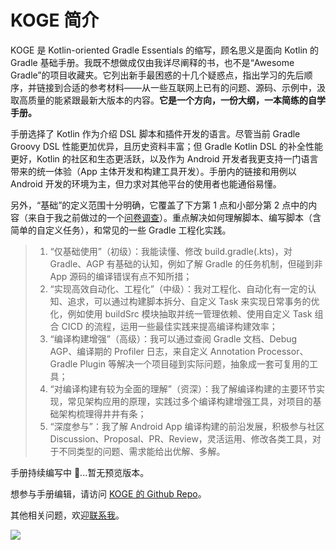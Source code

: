 # KOGE 简介

KOGE 是 Kotlin-oriented Gradle Essentials 的缩写，顾名思义是面向 Kotlin 的 Gradle 基础手册。我既不想做成仅由我详尽阐释的书，也不是“Awesome Gradle”的项目收藏夹。它列出新手最困惑的十几个疑惑点，指出学习的先后顺序，并链接到合适的参考材料——从一些互联网上已有的问题、源码、示例中，汲取高质量的能紧跟最新大版本的内容。**它是一个方向，一份大纲，一本简练的自学手册。**

手册选择了 Kotlin 作为介绍 DSL 脚本和插件开发的语言。尽管当前 Gradle Groovy DSL 性能更加优异，且历史资料丰富；但 Gradle Kotlin DSL 的补全性能更好，Kotlin 的社区和生态更活跃，以及作为 Android 开发者我更支持一门语言带来的统一体验（App 主体开发和构建工具开发）。手册内的链接和用例以 Android 开发的环境为主，但力求对其他平台的使用者也能通俗易懂。

另外，“基础”的定义范围十分明确，它覆盖了下方第 1 点和小部分第 2 点中的内容（来自于我之前做过的一个[问卷调查](https://mp.weixin.qq.com/s/TmHYKMU1KYOTdN_ytZNWZA)）。重点解决如何理解脚本、编写脚本（含简单的自定义任务），和常见的一些 Gradle 工程化实践。

> 1. “仅基础使用”（初级）：我能读懂、修改 build.gradle(.kts)，对 Gradle、AGP 有基础的认知，例如了解 Gradle 的任务机制，但碰到非 App 源码的编译错误有点不知所措；
> 2. “实现高效自动化、工程化”（中级）：我对工程化、自动化有一定的认知、追求，可以通过构建脚本拆分、自定义 Task 来实现日常事务的优化，例如使用 buildSrc 模块抽取并统一管理依赖、使用自定义 Task 组合 CICD 的流程，运用一些最佳实践来提高编译构建效率；
> 3. “编译构建增强”（高级）：我可以通过查阅 Gradle 文档、Debug AGP、编译期的 Profiler 日志，来自定义 Annotation Processor、Gradle Plugin 等解决一个项目碰到实际问题，抽象成一套可复用的工具；
> 4. “对编译构建有较为全面的理解”（资深）：我了解编译构建的主要环节实现，常见架构应用的原理，实践过多个编译构建增强工具，对项目的基础架构梳理得井井有条；
> 5. “深度参与”：我了解 Android App 编译构建的前沿发展，积极参与社区 Discussion、Proposal、PR、Review，灵活运用、修改各类工具，对于不同类型的问题、需求能给出优解、多解。
   


手册持续编写中 🚧...暂无预览版本。

想参与手册编辑，请访问 [KOGE 的 Github Repo](https://github.com/2BAB/KOGE)。

其他相关问题，欢迎[联系我](https://2bab.me/about/)。

![](https://2bab-images.lastmayday.com/blog/%E5%85%AC%E4%BC%97%E5%8F%B7.jpg?imageslim)